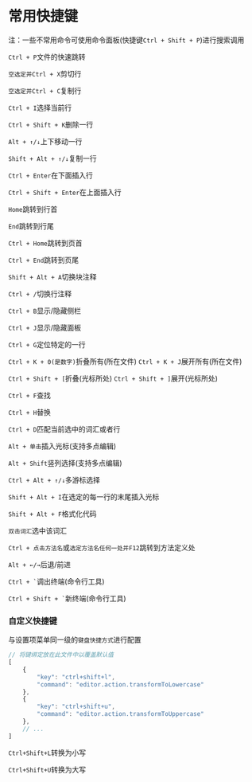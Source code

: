 # 常用快捷键

注：一些不常用命令可使用命令面板(快捷键`Ctrl + Shift + P`)进行搜索调用  

`Ctrl + P`文件的快速跳转

`空选定并Ctrl + X`剪切行

`空选定并Ctrl + C`复制行

`Ctrl + I`选择当前行

`Ctrl + Shift + K`删除一行

`Alt + ↑/↓`上下移动一行

`Shift + Alt + ↑/↓`复制一行

`Ctrl + Enter`在下面插入行

`Ctrl + Shift + Enter`在上面插入行

`Home`跳转到行首

`End`跳转到行尾

`Ctrl + Home`跳转到页首

`Ctrl + End`跳转到页尾

`Shift + Alt + A`切换块注释

`Ctrl + /`切换行注释

`Ctrl + B`显示/隐藏侧栏

`Ctrl + J`显示/隐藏面板

`Ctrl + G`定位特定的一行

`Ctrl + K + 0(是数字)`折叠所有(所在文件) `Ctrl + K + J`展开所有(所在文件)

`Ctrl + Shift + [`折叠(光标所处) `Ctrl + Shift + ]`展开(光标所处)

`Ctrl + F`查找

`Ctrl + H`替换

`Ctrl + D`匹配当前选中的词汇或者行

`Alt + 单击`插入光标(支持多点编辑)

`Alt + Shift`竖列选择(支持多点编辑)

`Ctrl + Alt + ↑/↓`多游标选择

`Shift + Alt + I`在选定的每一行的末尾插入光标

`Shift + Alt + F`格式化代码

`双击词汇`选中该词汇

`Ctrl + 点击方法名`或`选定方法名任何一处并F12`跳转到方法定义处

`Alt + ←/→`后退/前进

`` Ctrl + ` ``调出终端(命令行工具)

`` Ctrl + Shift + ` ``新终端(命令行工具)

### 自定义快捷键

与设置项菜单同一级的`键盘快捷方式`进行配置
```js
// 将键绑定放在此文件中以覆盖默认值
[
    {
        "key": "ctrl+shift+l",
        "command": "editor.action.transformToLowercase"
    },
    {
        "key": "ctrl+shift+u",
        "command": "editor.action.transformToUppercase"
    },
    // ...
]
```

`Ctrl+Shift+L`转换为小写

`Ctrl+Shift+U`转换为大写
